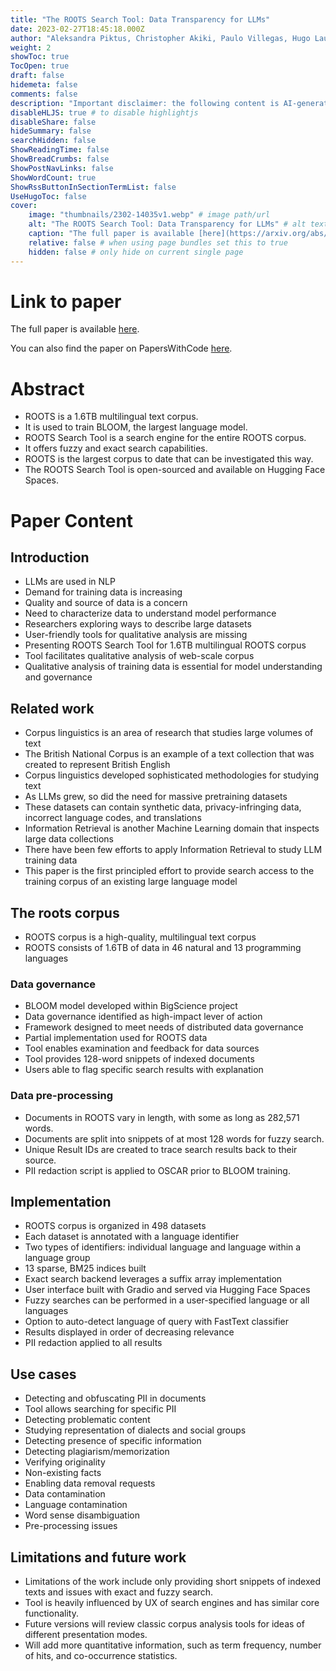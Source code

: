 ```yaml
---
title: "The ROOTS Search Tool: Data Transparency for LLMs"
date: 2023-02-27T18:45:18.000Z
author: "Aleksandra Piktus, Christopher Akiki, Paulo Villegas, Hugo Laurençon, Gérard Dupont and 3 others"
weight: 2
showToc: true
TocOpen: true
draft: false
hidemeta: false
comments: false
description: "Important disclaimer: the following content is AI-generated, please make sure to fact check the presented information by reading the full paper."
disableHLJS: true # to disable highlightjs
disableShare: false
hideSummary: false
searchHidden: false
ShowReadingTime: false
ShowBreadCrumbs: false
ShowPostNavLinks: false
ShowWordCount: true
ShowRssButtonInSectionTermList: false
UseHugoToc: false
cover:
    image: "thumbnails/2302-14035v1.webp" # image path/url
    alt: "The ROOTS Search Tool: Data Transparency for LLMs" # alt text
    caption: "The full paper is available [here](https://arxiv.org/abs/2302.14035)." # display caption under cover
    relative: false # when using page bundles set this to true
    hidden: false # only hide on current single page
---
```


# Link to paper
The full paper is available [here](https://arxiv.org/abs/2302.14035).

You can also find the paper on PapersWithCode [here](https://paperswithcode.com/paper/the-roots-search-tool-data-transparency-for).

# Abstract
- ROOTS is a 1.6TB multilingual text corpus.
- It is used to train BLOOM, the largest language model.
- ROOTS Search Tool is a search engine for the entire ROOTS corpus.
- It offers fuzzy and exact search capabilities.
- ROOTS is the largest corpus to date that can be investigated this way.
- The ROOTS Search Tool is open-sourced and available on Hugging Face Spaces.

# Paper Content

## Introduction
- LLMs are used in NLP
- Demand for training data is increasing
- Quality and source of data is a concern
- Need to characterize data to understand model performance
- Researchers exploring ways to describe large datasets
- User-friendly tools for qualitative analysis are missing
- Presenting ROOTS Search Tool for 1.6TB multilingual ROOTS corpus
- Tool facilitates qualitative analysis of web-scale corpus
- Qualitative analysis of training data is essential for model understanding and governance

## Related work
- Corpus linguistics is an area of research that studies large volumes of text
- The British National Corpus is an example of a text collection that was created to represent British English
- Corpus linguistics developed sophisticated methodologies for studying text
- As LLMs grew, so did the need for massive pretraining datasets
- These datasets can contain synthetic data, privacy-infringing data, incorrect language codes, and translations
- Information Retrieval is another Machine Learning domain that inspects large data collections
- There have been few efforts to apply Information Retrieval to study LLM training data
- This paper is the first principled effort to provide search access to the training corpus of an existing large language model

## The roots corpus
- ROOTS corpus is a high-quality, multilingual text corpus
- ROOTS consists of 1.6TB of data in 46 natural and 13 programming languages

### Data governance
- BLOOM model developed within BigScience project
- Data governance identified as high-impact lever of action
- Framework designed to meet needs of distributed data governance
- Partial implementation used for ROOTS data
- Tool enables examination and feedback for data sources
- Tool provides 128-word snippets of indexed documents
- Users able to flag specific search results with explanation

### Data pre-processing
- Documents in ROOTS vary in length, with some as long as 282,571 words.
- Documents are split into snippets of at most 128 words for fuzzy search.
- Unique Result IDs are created to trace search results back to their source.
- PII redaction script is applied to OSCAR prior to BLOOM training.

## Implementation
- ROOTS corpus is organized in 498 datasets
- Each dataset is annotated with a language identifier
- Two types of identifiers: individual language and language within a language group
- 13 sparse, BM25 indices built
- Exact search backend leverages a suffix array implementation
- User interface built with Gradio and served via Hugging Face Spaces
- Fuzzy searches can be performed in a user-specified language or all languages
- Option to auto-detect language of query with FastText classifier
- Results displayed in order of decreasing relevance
- PII redaction applied to all results

## Use cases
- Detecting and obfuscating PII in documents
- Tool allows searching for specific PII
- Detecting problematic content
- Studying representation of dialects and social groups
- Detecting presence of specific information
- Detecting plagiarism/memorization
- Verifying originality
- Non-existing facts
- Enabling data removal requests
- Data contamination
- Language contamination
- Word sense disambiguation
- Pre-processing issues

## Limitations and future work
- Limitations of the work include only providing short snippets of indexed texts and issues with exact and fuzzy search.
- Tool is heavily influenced by UX of search engines and has similar core functionality.
- Future versions will review classic corpus analysis tools for ideas of different presentation modes.
- Will add more quantitative information, such as term frequency, number of hits, and co-occurrence statistics.
